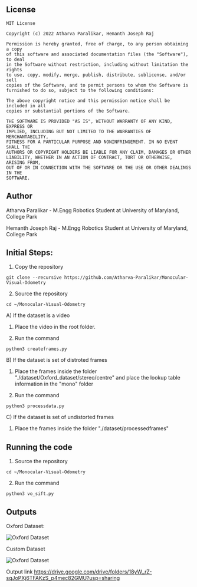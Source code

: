 ## License
```
MIT License

Copyright (c) 2022 Atharva Paralikar, Hemanth Joseph Raj

Permission is hereby granted, free of charge, to any person obtaining a copy
of this software and associated documentation files (the "Software"), to deal
in the Software without restriction, including without limitation the rights
to use, copy, modify, merge, publish, distribute, sublicense, and/or sell
copies of the Software, and to permit persons to whom the Software is
furnished to do so, subject to the following conditions:

The above copyright notice and this permission notice shall be included in all
copies or substantial portions of the Software.

THE SOFTWARE IS PROVIDED "AS IS", WITHOUT WARRANTY OF ANY KIND, EXPRESS OR
IMPLIED, INCLUDING BUT NOT LIMITED TO THE WARRANTIES OF MERCHANTABILITY,
FITNESS FOR A PARTICULAR PURPOSE AND NONINFRINGEMENT. IN NO EVENT SHALL THE
AUTHORS OR COPYRIGHT HOLDERS BE LIABLE FOR ANY CLAIM, DAMAGES OR OTHER
LIABILITY, WHETHER IN AN ACTION OF CONTRACT, TORT OR OTHERWISE, ARISING FROM,
OUT OF OR IN CONNECTION WITH THE SOFTWARE OR THE USE OR OTHER DEALINGS IN THE
SOFTWARE.
```
## Author
Atharva Paralikar - M.Engg Robotics Student at University of Maryland, College Park

Hemanth Joseph Raj - M.Engg Robotics Student at University of Maryland, College Park
## Initial Steps:

1. Copy the repository
```
git clone --recursive https://github.com/Atharva-Paralikar/Monocular-Visual-Odometry
```
2. Source the repository 
```
cd ~/Monocular-Visual-Odometry
```

A) If the dataset is a video

1. Place the video in the root folder.

2. Run the command

```
python3 createframes.py
```
B) If the dataset is set of distroted frames

1. Place the frames inside the folder "./dataset/Oxford_dataset/stereo/centre"
and place the lookup table information in the "mono" folder

2. Run the command

```
python3 processdata.py
```

C) If the dataset is set of undistorted frames

1. Place the frames inside the folder "./dataset/processedframes"


## Running the code

1. Source the repository 
```
cd ~/Monocular-Visual-Odometry
```
2. Run the command

```
python3 vo_sift.py
```
## Outputs

Oxford Dataset:

![Oxford Dataset](https://github.com/Atharva-Paralikar/Monocular-Visual-Odometry/blob/master/oxforddataset.gif)

Custom Dataset

![Oxford Dataset](https://github.com/Atharva-Paralikar/Monocular-Visual-Odometry/blob/master/customdataset.gif)

Output link
https://drive.google.com/drive/folders/18yW_rZ-sqJoPXj6TFAKzS_p4mec82GMU?usp=sharing
